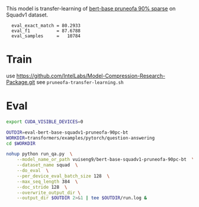 This model is transfer-learning of [bert-base pruneofa 90% sparse](https://huggingface.co/Intel/bert-base-uncased-sparse-90-unstructured-pruneofa) on Squadv1 dataset.

```
  eval_exact_match = 80.2933
  eval_f1          = 87.6788
  eval_samples     =   10784
``` 


# Train
use https://github.com/IntelLabs/Model-Compression-Research-Package.git
see ```pruneofa-transfer-learning.sh```

# Eval
```bash
export CUDA_VISIBLE_DEVICES=0

OUTDIR=eval-bert-base-squadv1-pruneofa-90pc-bt
WORKDIR=transformers/examples/pytorch/question-answering
cd $WORKDIR

nohup python run_qa.py  \
    --model_name_or_path vuiseng9/bert-base-squadv1-pruneofa-90pc-bt  \
    --dataset_name squad  \
    --do_eval  \
    --per_device_eval_batch_size 128  \
    --max_seq_length 384  \
    --doc_stride 128  \
    --overwrite_output_dir \
    --output_dir $OUTDIR 2>&1 | tee $OUTDIR/run.log &
```
